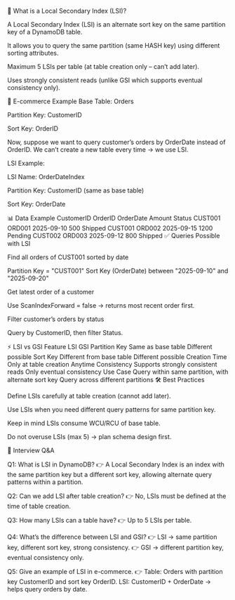 📘 What is a Local Secondary Index (LSI)?

A Local Secondary Index (LSI) is an alternate sort key on the same partition key of a DynamoDB table.

It allows you to query the same partition (same HASH key) using different sorting attributes.

Maximum 5 LSIs per table (at table creation only – can’t add later).

Uses strongly consistent reads (unlike GSI which supports eventual consistency only).

🏪 E-commerce Example
Base Table: Orders

Partition Key: CustomerID

Sort Key: OrderID

Now, suppose we want to query customer’s orders by OrderDate instead of OrderID.
We can’t create a new table every time → we use LSI.

LSI Example:

LSI Name: OrderDateIndex

Partition Key: CustomerID (same as base table)

Sort Key: OrderDate

📊 Data Example
CustomerID	OrderID	OrderDate	Amount	Status
CUST001	ORD001	2025-09-10	500	Shipped
CUST001	ORD002	2025-09-15	1200	Pending
CUST002	ORD003	2025-09-12	800	Shipped
✅ Queries Possible with LSI

Find all orders of CUST001 sorted by date

Partition Key = "CUST001"
Sort Key (OrderDate) between "2025-09-10" and "2025-09-20"


Get latest order of a customer

Use ScanIndexForward = false → returns most recent order first.

Filter customer’s orders by status

Query by CustomerID, then filter Status.

⚡ LSI vs GSI
Feature	LSI	GSI
Partition Key	Same as base table	Different possible
Sort Key	Different from base table	Different possible
Creation Time	Only at table creation	Anytime
Consistency	Supports strongly consistent reads	Only eventual consistency
Use Case	Query within same partition, with alternate sort key	Query across different partitions
🛠 Best Practices

Define LSIs carefully at table creation (cannot add later).

Use LSIs when you need different query patterns for same partition key.

Keep in mind LSIs consume WCU/RCU of base table.

Do not overuse LSIs (max 5) → plan schema design first.

🎯 Interview Q&A

Q1: What is LSI in DynamoDB?
👉 A Local Secondary Index is an index with the same partition key but a different sort key, allowing alternate query patterns within a partition.

Q2: Can we add LSI after table creation?
👉 No, LSIs must be defined at the time of table creation.

Q3: How many LSIs can a table have?
👉 Up to 5 LSIs per table.

Q4: What’s the difference between LSI and GSI?
👉 LSI → same partition key, different sort key, strong consistency.
👉 GSI → different partition key, eventual consistency only.

Q5: Give an example of LSI in e-commerce.
👉 Table: Orders with partition key CustomerID and sort key OrderID.
LSI: CustomerID + OrderDate → helps query orders by date.
